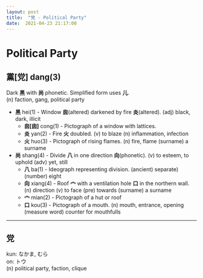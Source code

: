 ```yaml
---
layout: post
title:  "党 - Political Party"
date:  2021-04-23 21:17:00
---
```


# Political Party

## 黨[党] dang(3)

Dark **黑** with **尚** phonetic. Simplified form uses **儿**.  
(n) faction, gang, political party

- **黑** hei(1) - Window **囪**(altered) darkened by fire **炎**(altered).
(adj) black, dark, illicit
    - **囪[囱]** cong(1) - Pictograph of a window with lattices.
    - **炎** yan(2) - Fire **火** doubled.
    (v) to blaze
    (n) inflammation, infection
    - **火** huo(3) - Pictograph of rising flames.
    (n) fire, flame
    (surname) a surname
- **尚** shang(4) - Divide **八** in one direction **向**(phonetic).
(v) to esteem, to uphold
(adv) yet, still
    - **八** ba(1) - Ideograph representing division.
    (ancient) separate)
    (number) eight
    - **向** xiang(4) - Roof **宀** with a ventilation hole **口** in the northern wall.
    (n) direction
    (v) to face
    (pre) towards
    (surname) a surname
    - **宀** mian(2) - Pictograph of a hut or roof
    - **口** kou(3) - Pictograph of a mouth.
    (n) mouth, entrance, opening
    (measure word) counter for mouthfulls

------

## 党

kun: なかま, むら  
on: トウ  
(n) political party, faction, clique
